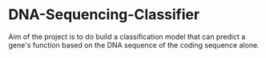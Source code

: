 # DNA-Sequencing-Classifier
Aim of the project is to do build a classification model that can predict a gene's function based on the DNA sequence of the coding sequence alone.
